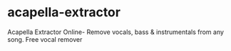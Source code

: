 # acapella-extractor
Acapella Extractor Online- Remove vocals, bass &amp; instrumentals from any song. Free vocal remover
